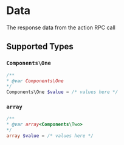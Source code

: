 # Data

The response data from the action RPC call


## Supported Types

### `Components\One`

```php
/**
* @var Components\One
*/
Components\One $value = /* values here */
```

### `array`

```php
/**
* @var array<Components\Two>
*/
array $value = /* values here */
```

